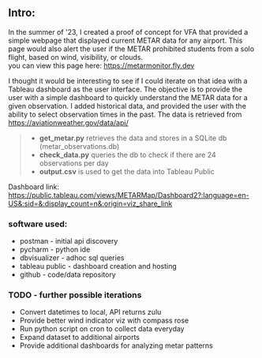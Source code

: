 ## Intro:
In the summer of '23, I created a proof of concept for VFA that provided a simple webpage that displayed current METAR data for any airport.   This page would also alert the user if the METAR prohibited students from a solo flight, based on wind, visibility, or clouds.  
you can view this page here: https://metarmonitor.fly.dev  
  
I thought it would be interesting to see if I could iterate on that idea with a Tableau dashboard as the user interface. 
The objective is to provide the user with a simple dashboard to quickly understand the METAR data for a given observation.
I added historical data, and provided the user with the ability to select observation times in the past.
The data is retrieved from https://aviationweather.gov/data/api/

>- **get_metar.py** retrieves the data and stores in a SQLite db (metar_observations.db)
>- **check_data.py** queries the db to check if there are 24 observations per day
>- **output.csv** is used to get the data into Tableau Public

Dashboard link:  
https://public.tableau.com/views/METARMap/Dashboard2?:language=en-US&:sid=&:display_count=n&:origin=viz_share_link

### software used:  
- postman - initial api discovery  
- pycharm - python ide  
- dbvisualizer - adhoc sql queries  
- tableau public - dashboard creation and hosting  
- github - code/data repository  
  

### TODO - further possible iterations
- Convert datetimes to local, API returns zulu
- Provide better wind indicator viz with compass rose
- Run python script on cron to collect data everyday
- Expand dataset to additional airports
- Provide additional dashboards for analyzing metar patterns
